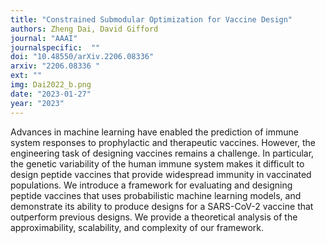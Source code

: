```yaml
---
title: "Constrained Submodular Optimization for Vaccine Design"
authors: Zheng Dai, David Gifford 
journal: "AAAI"
journalspecific:  ""
doi: "10.48550/arXiv.2206.08336"
arxiv: "2206.08336 "
ext: ""
img: Dai2022_b.png
date: "2023-01-27"
year: "2023"
---
```


Advances in machine learning have enabled the prediction of immune system responses to prophylactic and therapeutic vaccines. However, the engineering task of designing vaccines remains a challenge. In particular, the genetic variability of the human immune system makes it difficult to design peptide vaccines that provide widespread immunity in vaccinated populations. We introduce a framework for evaluating and designing peptide vaccines that uses probabilistic machine learning models, and demonstrate its ability to produce designs for a SARS-CoV-2 vaccine that outperform previous designs. We provide a theoretical analysis of the approximability, scalability, and complexity of our framework.
